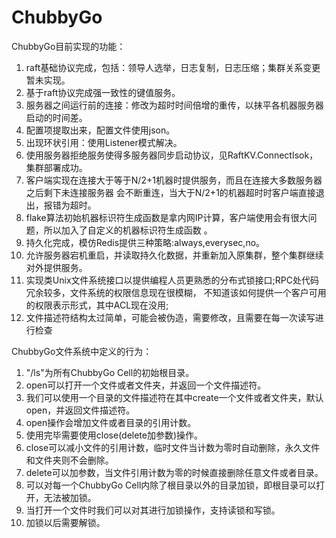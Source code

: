 # ChubbyGo

ChubbyGo目前实现的功能：

1. raft基础协议完成，包括：领导人选举，日志复制，日志压缩；集群关系变更暂未实现。
2. 基于raft协议完成强一致性的键值服务。
3. 服务器之间运行前的连接：修改为超时时间倍增的重传，以抹平各机器服务器启动的时间差。
4. 配置项提取出来，配置文件使用json。
5. 出现环状引用：使用Listener模式解决。
6. 使用服务器拒绝服务使得多服务器同步启动协议，见RaftKV.ConnectIsok，集群部署成功。
7. 客户端实现在连接大于等于N/2+1机器时提供服务，而且在连接大多数服务器之后剩下未连接服务器
会不断重连，当大于N/2+1的机器超时时客户端直接退出，报错为超时。
8. flake算法初始机器标识符生成函数是拿内网IP计算，客户端使用会有很大问题，所以加入了自定义的机器标识符生成函数 。
9. 持久化完成，模仿Redis提供三种策略:always,everysec,no。
10. 允许服务器宕机重启，并读取持久化数据，并重新加入原集群，整个集群继续对外提供服务。
11. 实现类Unix文件系统接口以提供编程人员更熟悉的分布式锁接口;RPC处代码冗余较多，文件系统的权限信息现在很模糊，
不知道该如何提供一个客户可用的权限表示形式，其中ACL现在没用;
12. 文件描述符结构太过简单，可能会被伪造，需要修改，且需要在每一次读写进行检查


ChubbyGo文件系统中定义的行为：
1. "/ls"为所有ChubbyGo Cell的初始根目录。
2. open可以打开一个文件或者文件夹，并返回一个文件描述符。
3. 我们可以使用一个目录的文件描述符在其中create一个文件或者文件夹，默认open，并返回文件描述符。
4. open操作会增加文件或者目录的引用计数。
5. 使用完毕需要使用close(delete加参数)操作。
6. close可以减小文件的引用计数，临时文件当计数为零时自动删除，永久文件和文件夹则不会删除。
7. delete可以加参数，当文件引用计数为零的时候直接删除任意文件或者目录。
8. 可以对每一个ChubbyGo Cell内除了根目录以外的目录加锁，即根目录可以打开，无法被加锁。
9. 当打开一个文件时我们可以对其进行加锁操作，支持读锁和写锁。
10. 加锁以后需要解锁。
